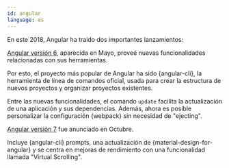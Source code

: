 ```yaml
---
id: angular  
language: es
---
```


En este 2018, Angular ha traído dos importantes lanzamientos:

[Angular versión 6](https://blog.angular.io/version-6-of-angular-now-available-cc56b0efa7a4), aparecida en Mayo, proveé nuevas funcionalidades relacionadas con sus herramientas.

Por esto, el proyecto más popular de Angular ha sido {angular-cli}, la herramienta de línea de comandos oficial, usada para crear la estructura de nuevos proyectos y organizar proyectos existentes. 

Entre las nuevas funcionalidades, el comando `update` facilita la actualización de una aplicación y sus dependencias. Además, ahora es posible personalizar la configuración {webpack} sin necesidad de "ejecting". 

[Angular versión 7](https://blog.angular.io/version-7-of-angular-cli-prompts-virtual-scroll-drag-and-drop-and-more-c594e22e7b8c) fue anunciado en Octubre. 

Incluye {angular-cli} prompts, una actualización de {material-design-for-angular} y se centra en mejoras de rendimiento con una funcionalidad llamada "Virtual Scrolling".

